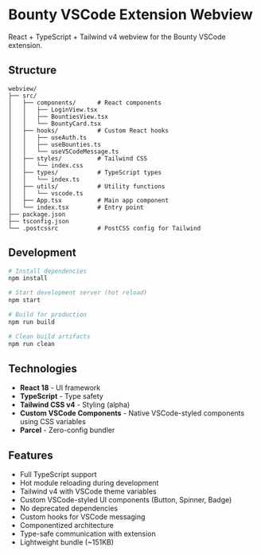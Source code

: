 # Bounty VSCode Extension Webview

React + TypeScript + Tailwind v4 webview for the Bounty VSCode extension.

## Structure

```
webview/
├── src/
│   ├── components/      # React components
│   │   ├── LoginView.tsx
│   │   ├── BountiesView.tsx
│   │   └── BountyCard.tsx
│   ├── hooks/           # Custom React hooks
│   │   ├── useAuth.ts
│   │   ├── useBounties.ts
│   │   └── useVSCodeMessage.ts
│   ├── styles/          # Tailwind CSS
│   │   └── index.css
│   ├── types/           # TypeScript types
│   │   └── index.ts
│   ├── utils/           # Utility functions
│   │   └── vscode.ts
│   ├── App.tsx          # Main app component
│   └── index.tsx        # Entry point
├── package.json
├── tsconfig.json
└── .postcssrc           # PostCSS config for Tailwind
```

## Development

```bash
# Install dependencies
npm install

# Start development server (hot reload)
npm start

# Build for production
npm run build

# Clean build artifacts
npm run clean
```

## Technologies

- **React 18** - UI framework
- **TypeScript** - Type safety
- **Tailwind CSS v4** - Styling (alpha)
- **Custom VSCode Components** - Native VSCode-styled components using CSS variables
- **Parcel** - Zero-config bundler

## Features

- Full TypeScript support
- Hot module reloading during development
- Tailwind v4 with VSCode theme variables
- Custom VSCode-styled UI components (Button, Spinner, Badge)
- No deprecated dependencies
- Custom hooks for VSCode messaging
- Componentized architecture
- Type-safe communication with extension
- Lightweight bundle (~151KB)
